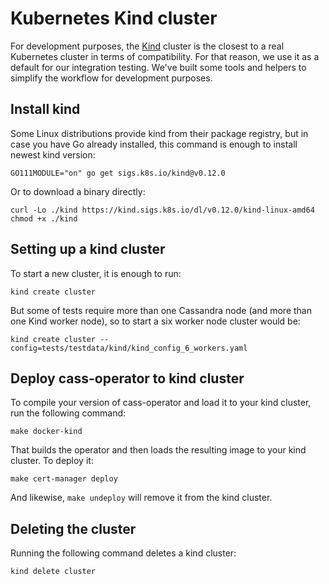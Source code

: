 # Kubernetes Kind cluster

For development purposes, the [Kind](https://kind.sigs.k8s.io/) cluster is the closest to a real Kubernetes cluster in terms of compatibility. For that reason, we use it as a default for our integration testing. We've built some tools and helpers to simplify the workflow for development purposes.

## Install kind

Some Linux distributions provide kind from their package registry, but in case you have Go already installed, this command is enough to install newest kind version:

```console
GO111MODULE="on" go get sigs.k8s.io/kind@v0.12.0
```

Or to download a binary directly:

```console
curl -Lo ./kind https://kind.sigs.k8s.io/dl/v0.12.0/kind-linux-amd64
chmod +x ./kind
```

## Setting up a kind cluster

To start a new cluster, it is enough to run:

```console
kind create cluster
```

But some of tests require more than one Cassandra node (and more than one Kind worker node), so to start a six worker node cluster would be:

```console
kind create cluster --config=tests/testdata/kind/kind_config_6_workers.yaml
```

## Deploy cass-operator to kind cluster

To compile your version of cass-operator and load it to your kind cluster, run the following command:

```console
make docker-kind
```

That builds the operator and then loads the resulting image to your kind cluster. To deploy it:

```console
make cert-manager deploy
```

And likewise, ``make undeploy`` will remove it from the kind cluster.

## Deleting the cluster

Running the following command deletes a kind cluster:

```console
kind delete cluster
```